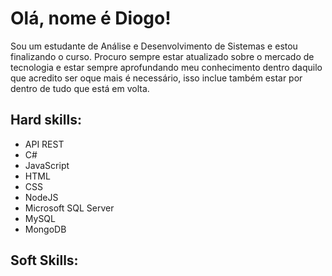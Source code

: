 # Olá, nome é Diogo!
Sou um estudante de Análise e Desenvolvimento de Sistemas e estou finalizando o curso.
Procuro sempre estar atualizado sobre o mercado de tecnologia e estar sempre aprofundando meu conhecimento dentro daquilo que acredito ser oque mais é necessário, isso inclue também estar por dentro de tudo que está em volta.

## Hard skills:

- API REST
- C#
- JavaScript
- HTML
- CSS
- NodeJS
- Microsoft SQL Server
- MySQL
- MongoDB

## Soft Skills:

